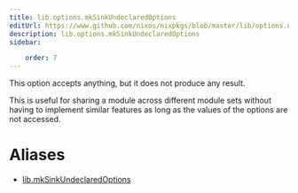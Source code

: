 ```yaml
---
title: lib.options.mkSinkUndeclaredOptions
editUrl: https://www.github.com/nixos/nixpkgs/blob/master/lib/options.nix#L221C29
description: lib.options.mkSinkUndeclaredOptions
sidebar:

    order: 7
---
```


This option accepts anything, but it does not produce any result.

This is useful for sharing a module across different module sets
without having to implement similar features as long as the
values of the options are not accessed.


# Aliases

- [lib.mkSinkUndeclaredOptions](/reference/libmkSinkUndeclaredOptions)


